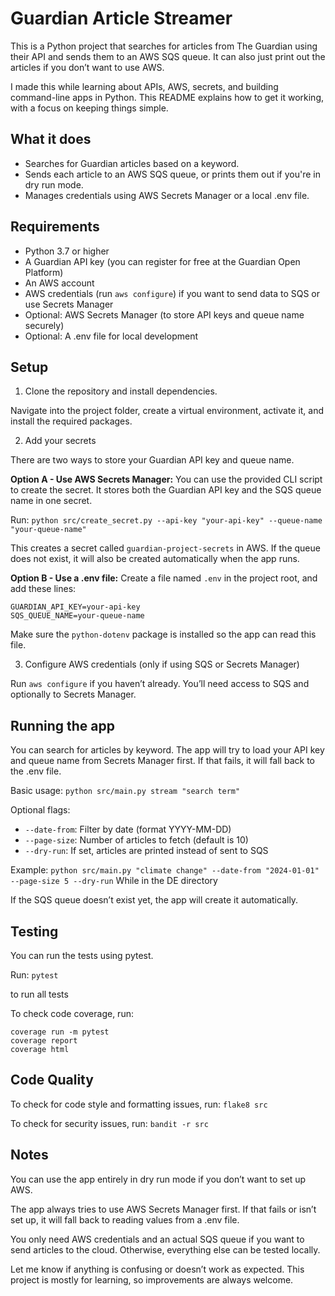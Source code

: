 # Guardian Article Streamer

This is a Python project that searches for articles from The Guardian using their API and sends them to an AWS SQS queue. It can also just print out the articles if you don’t want to use AWS.

I made this while learning about APIs, AWS, secrets, and building command-line apps in Python. This README explains how to get it working, with a focus on keeping things simple.

## What it does

* Searches for Guardian articles based on a keyword.
* Sends each article to an AWS SQS queue, or prints them out if you're in dry run mode.
* Manages credentials using AWS Secrets Manager or a local .env file.

## Requirements

* Python 3.7 or higher
* A Guardian API key (you can register for free at the Guardian Open Platform)
* An AWS account
* AWS credentials (run `aws configure`) if you want to send data to SQS or use Secrets Manager
* Optional: AWS Secrets Manager (to store API keys and queue name securely)
* Optional: A .env file for local development

## Setup

1. Clone the repository and install dependencies.

Navigate into the project folder, create a virtual environment, activate it, and install the required packages.

2. Add your secrets

There are two ways to store your Guardian API key and queue name.

**Option A - Use AWS Secrets Manager:**
You can use the provided CLI script to create the secret. It stores both the Guardian API key and the SQS queue name in one secret.

Run:
`python src/create_secret.py --api-key "your-api-key" --queue-name "your-queue-name"`

This creates a secret called `guardian-project-secrets` in AWS. If the queue does not exist, it will also be created automatically when the app runs.

**Option B - Use a .env file:**
Create a file named `.env` in the project root, and add these lines:

```
GUARDIAN_API_KEY=your-api-key
SQS_QUEUE_NAME=your-queue-name
```

Make sure the `python-dotenv` package is installed so the app can read this file.

3. Configure AWS credentials (only if using SQS or Secrets Manager)

Run `aws configure` if you haven’t already. You’ll need access to SQS and optionally to Secrets Manager.

## Running the app

You can search for articles by keyword. The app will try to load your API key and queue name from Secrets Manager first. If that fails, it will fall back to the .env file.

Basic usage:
`python src/main.py stream "search term"`

Optional flags:

* `--date-from`: Filter by date (format YYYY-MM-DD)
* `--page-size`: Number of articles to fetch (default is 10)
* `--dry-run`: If set, articles are printed instead of sent to SQS

Example:
`python src/main.py "climate change" --date-from "2024-01-01" --page-size 5 --dry-run` While in the DE directory

If the SQS queue doesn’t exist yet, the app will create it automatically.

## Testing

You can run the tests using pytest.

Run:
`pytest`

to run all tests

To check code coverage, run:

```
coverage run -m pytest
coverage report
coverage html
```

## Code Quality

To check for code style and formatting issues, run:
`flake8 src`

To check for security issues, run:
`bandit -r src`

## Notes

You can use the app entirely in dry run mode if you don’t want to set up AWS.

The app always tries to use AWS Secrets Manager first. If that fails or isn’t set up, it will fall back to reading values from a .env file.

You only need AWS credentials and an actual SQS queue if you want to send articles to the cloud. Otherwise, everything else can be tested locally.

Let me know if anything is confusing or doesn’t work as expected. This project is mostly for learning, so improvements are always welcome.
